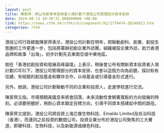 ```yaml
---
layout: post
title: 陳家齊：將公布新資本投資者入境計劃下港投公司管理部分資本安排
date: 2024-09-13 10:30:51.000000000 +08:00
link: https://news.rthk.hk/rthk/ch/component/k2/1770474-20240913.htm
categories: rthk
---
```


港投公司行政總裁陳家齊表示，港投公司計劃在明年，把聯動創科、創業、創投生態圈的工作更進一步，包括將籌辦初創企業外訪團，組織被投企業外訪，助力香港品牌和故事「出海」，初步計劃先去東南亞或中東地區。

她在「香港初創投資和發展高峰論壇」上表示，稍後會公布有關新資本投資者入境計劃(CIES)下，港投公司管理部分的資本安排，也會以這個方向為前題，探討和有往績、有經驗的創投基金和夥伴合作，以母基金或引導基金形式進行。

另外，她說，港投公司計劃聯動不同的企業和投資人，走進學校進行交流。

陳家齊又指，市場預期美國息率將會回落，未來流動性會朝著寬鬆的方向發展的時刻，必須要把握好，用耐心資本鎖定目標方向，引導不同資本搭建起中間的路徑。

陳家齊又提到，港投公司將投資上海芯像生物科技、Emaldo Limited及玖治科技（香港），而連同之前投資的數間公司，投資企業分布於港投公司聚焦的三大賽道，即硬科技、生物科技，以及新能源或綠色科技。

